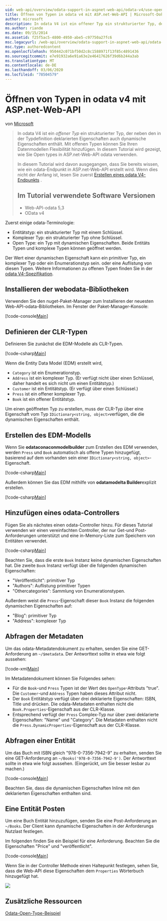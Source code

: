 ```yaml
---
uid: web-api/overview/odata-support-in-aspnet-web-api/odata-v4/use-open-types-in-odata-v4
title: Öffnen von Typen in odata v4 mit ASP.net-Web-API | Microsoft-Dokumentation
author: microsoft
description: In odata V4 ist ein offener Typ ein strukturierter Typ, der neben den in der Typdefinition deklarierten Eigenschaften auch dynamische Eigenschaften enthält. Öffnen...
ms.author: riande
ms.date: 09/15/2014
ms.assetid: f25f5ac5-4800-4950-abe5-c97750a27fc6
msc.legacyurl: /web-api/overview/odata-support-in-aspnet-web-api/odata-v4/use-open-types-in-odata-v4
msc.type: authoredcontent
ms.openlocfilehash: 950442c071bf50d2c8c1588971f13f85c4891436
ms.sourcegitcommit: e7e91932a6e91a63e2e46417626f39d6b244a3ab
ms.translationtype: MT
ms.contentlocale: de-DE
ms.lasthandoff: 03/06/2020
ms.locfileid: "78504579"
---
```

# <a name="open-types-in-odata-v4-with-aspnet-web-api"></a>Öffnen von Typen in odata v4 mit ASP.net-Web-API

von [Microsoft](https://github.com/microsoft)

> In odata V4 ist ein *offener Typ* ein strukturierter Typ, der neben den in der Typdefinition deklarierten Eigenschaften auch dynamische Eigenschaften enthält. Mit offenen Typen können Sie Ihren Datenmodellen Flexibilität hinzufügen. In diesem Tutorial wird gezeigt, wie Sie Open types in ASP.net-Web-API odata verwenden.
> 
> In diesem Tutorial wird davon ausgegangen, dass Sie bereits wissen, wie ein odata-Endpunkt in ASP.net-Web-API erstellt wird. Wenn dies nicht der Anfang ist, lesen Sie zuerst [Erstellen eines odata V4-Endpunkts](create-an-odata-v4-endpoint.md) .
> 
> ## <a name="software-versions-used-in-the-tutorial"></a>Im Tutorial verwendete Software Versionen
> 
> 
> - Web-API-odata 5,3
> - OData v4

Zuerst einige odata-Terminologie:

- Entitätstyp: ein strukturierter Typ mit einem Schlüssel.
- Komplexer Typ: ein strukturierter Typ ohne Schlüssel.
- Open Type: ein Typ mit dynamischen Eigenschaften. Beide Entitäts Typen und komplexe Typen können geöffnet werden.

Der Wert einer dynamischen Eigenschaft kann ein primitiver Typ, ein komplexer Typ oder ein Enumerationstyp sein. oder eine Auflistung von diesen Typen. Weitere Informationen zu offenen Typen finden Sie in der [odata V4-Spezifikation](http://www.odata.org/documentation/odata-version-4-0/).

## <a name="install-the-web-odata-libraries"></a>Installieren der webodata-Bibliotheken

Verwenden Sie den nuget-Paket-Manager zum Installieren der neuesten Web-API-odata-Bibliotheken. Im Fenster der Paket-Manager-Konsole:

[!code-console[Main](use-open-types-in-odata-v4/samples/sample1.cmd)]

## <a name="define-the-clr-types"></a>Definieren der CLR-Typen

Definieren Sie zunächst die EDM-Modelle als CLR-Typen.

[!code-csharp[Main](use-open-types-in-odata-v4/samples/sample2.cs)]

Wenn die Entity Data Model (EDM) erstellt wird,

- `Category` ist ein Enumerationstyp.
- `Address` ist ein komplexer Typ. (Er verfügt nicht über einen Schlüssel, daher handelt es sich nicht um einen Entitätstyp.)
- `Customer` ist ein Entitätstyp. (Er verfügt über einen Schlüssel.)
- `Press` ist ein offener komplexer Typ.
- `Book` ist ein offener Entitätstyp.

Um einen geöffneten Typ zu erstellen, muss der CLR-Typ über eine Eigenschaft vom Typ `IDictionary<string, object>`verfügen, die die dynamischen Eigenschaften enthält.

## <a name="build-the-edm-model"></a>Erstellen des EDM-Modells

Wenn Sie **odataconaconmodelbuilder** zum Erstellen des EDM verwenden, werden `Press` und `Book` automatisch als offene Typen hinzugefügt, basierend auf dem vorhanden sein einer `IDictionary<string, object>`-Eigenschaft.

[!code-csharp[Main](use-open-types-in-odata-v4/samples/sample3.cs)]

Außerdem können Sie das EDM mithilfe von **odatamodelta Builder**explizit erstellen.

[!code-csharp[Main](use-open-types-in-odata-v4/samples/sample4.cs)]

## <a name="add-an-odata-controller"></a>Hinzufügen eines odata-Controllers

Fügen Sie als nächstes einen odata-Controller hinzu. Für dieses Tutorial verwenden wir einen vereinfachten Controller, der nur Get-und Post-Anforderungen unterstützt und eine in-Memory-Liste zum Speichern von Entitäten verwendet.

[!code-csharp[Main](use-open-types-in-odata-v4/samples/sample5.cs)]

Beachten Sie, dass die erste `Book` Instanz keine dynamischen Eigenschaften hat. Die zweite `Book` Instanz verfügt über die folgenden dynamischen Eigenschaften:

- "Veröffentlicht": primitiver Typ
- "Authors": Auflistung primitiver Typen
- "Othercategories": Sammlung von Enumerationstypen.

Außerdem weist die `Press`-Eigenschaft dieser `Book` Instanz die folgenden dynamischen Eigenschaften auf:

- "Blog": primitiver Typ
- "Address": komplexer Typ

## <a name="query-the-metadata"></a>Abfragen der Metadaten

Um das odata-Metadatendokument zu erhalten, senden Sie eine GET-Anforderung an `~/$metadata`. Der Antworttext sollte in etwa wie folgt aussehen:

[!code-xml[Main](use-open-types-in-odata-v4/samples/sample6.xml?highlight=5,21)]

Im Metadatendokument können Sie Folgendes sehen:

- Für die `Book`-und `Press` Typen ist der Wert des `OpenType`-Attributs "true". Die `Customer`-und `Address` Typen haben dieses Attribut nicht.
- Der `Book` Entitätstyp verfügt über drei deklarierte Eigenschaften: ISBN, Title und drücken. Die odata-Metadaten enthalten nicht die `Book.Properties`-Eigenschaft aus der CLR-Klasse.
- Entsprechend verfügt der `Press` Complex-Typ nur über zwei deklarierte Eigenschaften: "Name" und "Category". Die Metadaten enthalten nicht die `Press.DynamicProperties`-Eigenschaft aus der CLR-Klasse.

## <a name="query-an-entity"></a>Abfragen einer Entität

Um das Buch mit ISBN gleich "978-0-7356-7942-9" zu erhalten, senden Sie eine GET-Anforderung an `~/Books('978-0-7356-7942-9')`. Der Antworttext sollte in etwa wie folgt aussehen. (Eingerückt, um Sie besser lesbar zu machen.)

[!code-console[Main](use-open-types-in-odata-v4/samples/sample7.cmd?highlight=8-13,15-23)]

Beachten Sie, dass die dynamischen Eigenschaften Inline mit den deklarierten Eigenschaften enthalten sind.

## <a name="post-an-entity"></a>Eine Entität Posten

Um eine Buch Entität hinzuzufügen, senden Sie eine Post-Anforderung an `~/Books`. Der Client kann dynamische Eigenschaften in der Anforderungs Nutzlast festlegen.

Im folgenden finden Sie ein Beispiel für eine Anforderung. Beachten Sie die Eigenschaften "Price" und "veröffentlicht".

[!code-console[Main](use-open-types-in-odata-v4/samples/sample8.cmd?highlight=10)]

Wenn Sie in der Controller Methode einen Haltepunkt festlegen, sehen Sie, dass die Web-API diese Eigenschaften dem `Properties` Wörterbuch hinzugefügt hat.

![](use-open-types-in-odata-v4/_static/image1.png)

## <a name="additional-resources"></a>Zusätzliche Ressourcen

[Odata-Open-Type-Beispiel](http://aspnet.codeplex.com/sourcecontrol/latest#Samples/WebApi/OData/v4/ODataOpenTypeSample/ReadMe.txt)
